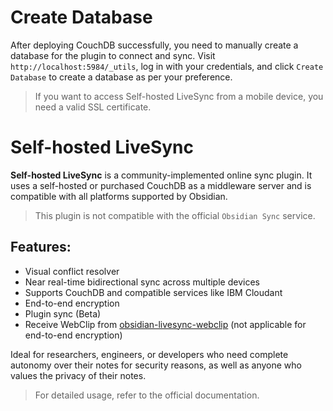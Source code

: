 # Create Database
After deploying CouchDB successfully, you need to manually create a database for the plugin to connect and sync. Visit `http://localhost:5984/_utils`, log in with your credentials, and click `Create Database` to create a database as per your preference.

> If you want to access Self-hosted LiveSync from a mobile device, you need a valid SSL certificate.

# Self-hosted LiveSync
**Self-hosted LiveSync** is a community-implemented online sync plugin. It uses a self-hosted or purchased CouchDB as a middleware server and is compatible with all platforms supported by Obsidian.

> This plugin is not compatible with the official `Obsidian Sync` service.

## Features:
- Visual conflict resolver
- Near real-time bidirectional sync across multiple devices
- Supports CouchDB and compatible services like IBM Cloudant
- End-to-end encryption
- Plugin sync (Beta)
- Receive WebClip from [obsidian-livesync-webclip](https://chrome.google.com/webstore/detail/obsidian-livesync-webclip/jfpaflmpckblieefkegjncjoceapakdf) (not applicable for end-to-end encryption)

Ideal for researchers, engineers, or developers who need complete autonomy over their notes for security reasons, as well as anyone who values the privacy of their notes.

> For detailed usage, refer to the official documentation.